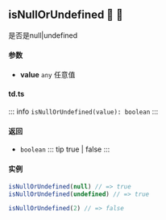## isNullOrUndefined :tada: :100: 
是否是null|undefined
#### 参数 
- **value** `any` 任意值
 
#### td.ts
::: info
`isNullOrUndefined(value): boolean`
:::
#### 返回 
- `boolean` 
::: tip
true | false
:::
#### 实例 
```ts
isNullOrUndefined(null) // => true
isNullOrUndefined(undefined) // => true
```
```ts
isNullOrUndefined(2) // => false
```

